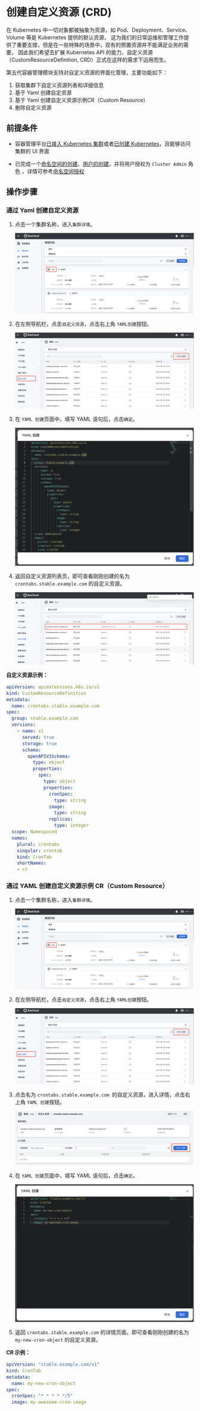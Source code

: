 # 创建自定义资源 (CRD)

在 Kubernetes 中一切对象都被抽象为资源，如 Pod、Deployment、Service、Volume 等是 Kubernetes 提供的默认资源，
这为我们的日常运维和管理工作提供了重要支撑，但是在一些特殊的场景中，现有的预置资源并不能满足业务的需要，
因此我们希望去扩展 Kubernetes API 的能力，自定义资源（CustomResourceDefinition, CRD）正式在这样的需求下运用而生。

第五代容器管理模块支持对自定义资源的界面化管理，主要功能如下：

1. 获取集群下自定义资源列表和详细信息
2. 基于 Yaml 创建自定资源
3. 基于 Yaml 创建自定义资源示例CR（Custom Resource）
4. 删除自定义资源

## 前提条件

- 容器管理平台[已接入 Kubernetes 集群](../Clusters/JoinACluster.md)或者[已创建 Kubernetes](../Clusters/CreateCluster.md)，且能够访问集群的 UI 界面

- 已完成一个[命名空间的创建](../Namespaces/createns.md)、[用户的创建](../.../../../../ghippo/04UserGuide/01UserandAccess/User.md)，并将用户授权为 `Cluster Admin` 角色 ，详情可参考[命名空间授权](../Namespaces/createns.md)

## 操作步骤

### 通过 Yaml 创建自定义资源

1. 点击一个集群名称，进入`集群详情`。

    ![crd](../../images/crd01.png)

2. 在左侧导航栏，点击`自定义资源`，点击右上角 `YAML创建`按钮。

    ![crd](../../images/crd02.png)

3. 在 `YAML 创建`页面中，填写 YAML 语句后，点击`确定`。

    ![crd](../../images/crd03.png)

4. 返回自定义资源列表页，即可查看刚刚创建的名为 `crontabs.stable.example.com` 的自定义资源。

    ![crd](../../images/crd04.png)

**自定义资源示例：**

```yaml
apiVersion: apiextensions.k8s.io/v1
kind: CustomResourceDefinition
metadata:
  name: crontabs.stable.example.com
spec:
  group: stable.example.com
  versions:
    - name: v1
      served: true
      storage: true
      schema:
        openAPIV3Schema:
          type: object
          properties:
            spec:
              type: object
              properties:
                cronSpec:
                  type: string
                image:
                  type: string
                replicas:
                  type: integer
  scope: Namespaced
  names:
    plural: crontabs
    singular: crontab
    kind: CronTab
    shortNames:
    - ct
```

### 通过 YAML 创建自定义资源示例 CR（Custom Resource）

1. 点击一个集群名称，进入`集群详情`。

    ![crd](../../images/crd01.png)

2. 在左侧导航栏，点击`自定义资源`，点击右上角 `YAML创建`按钮。

    ![crd](../../images/crd02.png)

3. 点击名为 `crontabs.stable.example.com `的自定义资源，进入详情，点击右上角 `YAML 创建`按钮。

    ![crd](../../images/crd05.png)

4. 在 `YAML 创建`页面中，填写 YAML 语句后，点击`确定`。

    ![crd](../../images/crd06.png)

5. 返回 `crontabs.stable.example.com` 的详情页面，即可查看刚刚创建的名为 `my-new-cron-object` 的自定义资源。

**CR 示例：**

```yaml
apiVersion: "stable.example.com/v1"
kind: CronTab
metadata:
  name: my-new-cron-object
spec:
  cronSpec: "* * * * */5"
  image: my-awesome-cron-image
```
